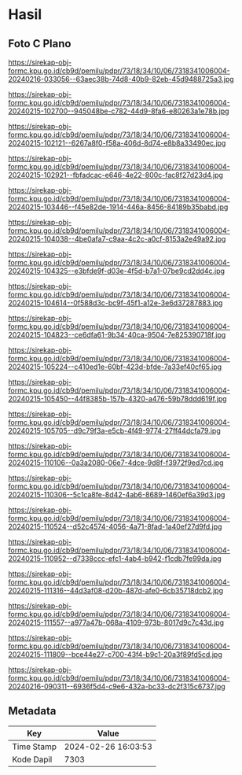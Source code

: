 # Hasil

## Foto C Plano

https://sirekap-obj-formc.kpu.go.id/cb9d/pemilu/pdpr/73/18/34/10/06/7318341006004-20240216-033056--63aec38b-74d8-40b9-82eb-45d9488725a3.jpg

https://sirekap-obj-formc.kpu.go.id/cb9d/pemilu/pdpr/73/18/34/10/06/7318341006004-20240215-102700--945048be-c782-44d9-8fa6-e80263a1e78b.jpg

https://sirekap-obj-formc.kpu.go.id/cb9d/pemilu/pdpr/73/18/34/10/06/7318341006004-20240215-102121--6267a8f0-f58a-406d-8d74-e8b8a33490ec.jpg

https://sirekap-obj-formc.kpu.go.id/cb9d/pemilu/pdpr/73/18/34/10/06/7318341006004-20240215-102921--fbfadcac-e646-4e22-800c-fac8f27d23d4.jpg

https://sirekap-obj-formc.kpu.go.id/cb9d/pemilu/pdpr/73/18/34/10/06/7318341006004-20240215-103446--f45e82de-1914-446a-8456-84189b35babd.jpg

https://sirekap-obj-formc.kpu.go.id/cb9d/pemilu/pdpr/73/18/34/10/06/7318341006004-20240215-104038--4be0afa7-c9aa-4c2c-a0cf-8153a2e49a92.jpg

https://sirekap-obj-formc.kpu.go.id/cb9d/pemilu/pdpr/73/18/34/10/06/7318341006004-20240215-104325--e3bfde9f-d03e-4f5d-b7a1-07be9cd2dd4c.jpg

https://sirekap-obj-formc.kpu.go.id/cb9d/pemilu/pdpr/73/18/34/10/06/7318341006004-20240215-104614--0f588d3c-bc9f-45f1-a12e-3e6d37287883.jpg

https://sirekap-obj-formc.kpu.go.id/cb9d/pemilu/pdpr/73/18/34/10/06/7318341006004-20240215-104823--ce6dfa61-9b34-40ca-9504-7e825390718f.jpg

https://sirekap-obj-formc.kpu.go.id/cb9d/pemilu/pdpr/73/18/34/10/06/7318341006004-20240215-105224--c410ed1e-60bf-423d-bfde-7a33ef40cf65.jpg

https://sirekap-obj-formc.kpu.go.id/cb9d/pemilu/pdpr/73/18/34/10/06/7318341006004-20240215-105450--44f8385b-157b-4320-a476-59b78ddd619f.jpg

https://sirekap-obj-formc.kpu.go.id/cb9d/pemilu/pdpr/73/18/34/10/06/7318341006004-20240215-105705--d9c79f3a-e5cb-4f49-9774-27ff44dcfa79.jpg

https://sirekap-obj-formc.kpu.go.id/cb9d/pemilu/pdpr/73/18/34/10/06/7318341006004-20240215-110106--0a3a2080-06e7-4dce-9d8f-f3972f9ed7cd.jpg

https://sirekap-obj-formc.kpu.go.id/cb9d/pemilu/pdpr/73/18/34/10/06/7318341006004-20240215-110306--5c1ca8fe-8d42-4ab6-8689-1460ef6a39d3.jpg

https://sirekap-obj-formc.kpu.go.id/cb9d/pemilu/pdpr/73/18/34/10/06/7318341006004-20240215-110524--d52c4574-4056-4a71-8fad-1a40ef27d9fd.jpg

https://sirekap-obj-formc.kpu.go.id/cb9d/pemilu/pdpr/73/18/34/10/06/7318341006004-20240215-110952--d7338ccc-efc1-4ab4-b942-f1cdb7fe99da.jpg

https://sirekap-obj-formc.kpu.go.id/cb9d/pemilu/pdpr/73/18/34/10/06/7318341006004-20240215-111316--44d3af08-d20b-487d-afe0-6cb35718dcb2.jpg

https://sirekap-obj-formc.kpu.go.id/cb9d/pemilu/pdpr/73/18/34/10/06/7318341006004-20240215-111557--a977a47b-068a-4109-973b-8017d9c7c43d.jpg

https://sirekap-obj-formc.kpu.go.id/cb9d/pemilu/pdpr/73/18/34/10/06/7318341006004-20240215-111809--bce44e27-c700-43f4-b9c1-20a3f89fd5cd.jpg

https://sirekap-obj-formc.kpu.go.id/cb9d/pemilu/pdpr/73/18/34/10/06/7318341006004-20240216-090311--6936f5d4-c9e6-432a-bc33-dc2f315c6737.jpg


## Metadata

| Key        | Value               |
| ---------- | ------------------- |
| Time Stamp | 2024-02-26 16:03:53 |
| Kode Dapil | 7303                |



